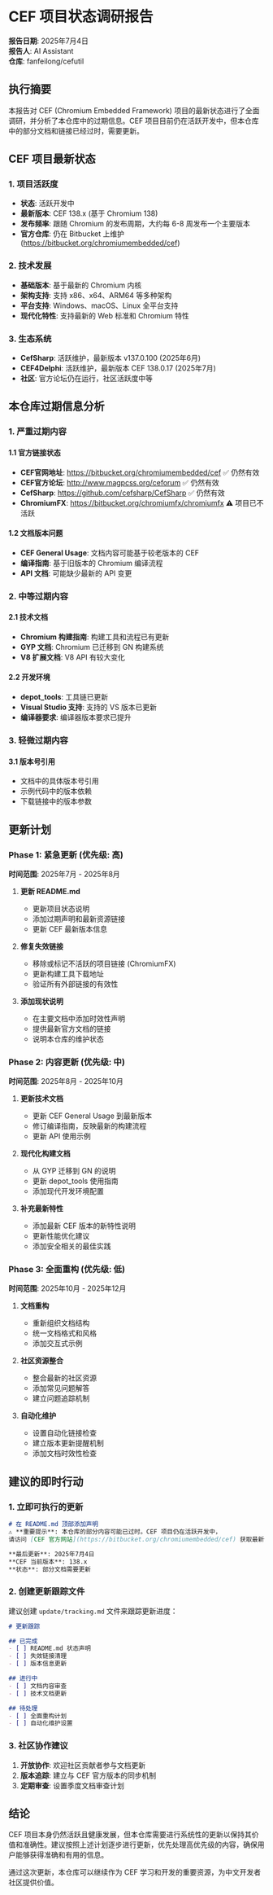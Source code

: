 # CEF 项目状态调研报告

**报告日期**: 2025年7月4日  
**报告人**: AI Assistant  
**仓库**: fanfeilong/cefutil  

## 执行摘要

本报告对 CEF (Chromium Embedded Framework) 项目的最新状态进行了全面调研，并分析了本仓库中的过期信息。CEF 项目目前仍在活跃开发中，但本仓库中的部分文档和链接已经过时，需要更新。

## CEF 项目最新状态

### 1. 项目活跃度
- **状态**: 活跃开发中
- **最新版本**: CEF 138.x (基于 Chromium 138)
- **发布频率**: 跟随 Chromium 的发布周期，大约每 6-8 周发布一个主要版本
- **官方仓库**: 仍在 Bitbucket 上维护 (https://bitbucket.org/chromiumembedded/cef)

### 2. 技术发展
- **基础版本**: 基于最新的 Chromium 内核
- **架构支持**: 支持 x86、x64、ARM64 等多种架构
- **平台支持**: Windows、macOS、Linux 全平台支持
- **现代化特性**: 支持最新的 Web 标准和 Chromium 特性

### 3. 生态系统
- **CefSharp**: 活跃维护，最新版本 v137.0.100 (2025年6月)
- **CEF4Delphi**: 活跃维护，最新版本 CEF 138.0.17 (2025年7月)
- **社区**: 官方论坛仍在运行，社区活跃度中等

## 本仓库过期信息分析

### 1. 严重过期内容

#### 1.1 官方链接状态
- **CEF官网地址**: https://bitbucket.org/chromiumembedded/cef ✅ 仍然有效
- **CEF官方论坛**: http://www.magpcss.org/ceforum ✅ 仍然有效
- **CefSharp**: https://github.com/cefsharp/CefSharp ✅ 仍然有效
- **ChromiumFX**: https://bitbucket.org/chromiumfx/chromiumfx ⚠️ 项目已不活跃

#### 1.2 文档版本问题
- **CEF General Usage**: 文档内容可能基于较老版本的 CEF
- **编译指南**: 基于旧版本的 Chromium 编译流程
- **API 文档**: 可能缺少最新的 API 变更

### 2. 中等过期内容

#### 2.1 技术文档
- **Chromium 构建指南**: 构建工具和流程已有更新
- **GYP 文档**: Chromium 已迁移到 GN 构建系统
- **V8 扩展文档**: V8 API 有较大变化

#### 2.2 开发环境
- **depot_tools**: 工具链已更新
- **Visual Studio 支持**: 支持的 VS 版本已更新
- **编译器要求**: 编译器版本要求已提升

### 3. 轻微过期内容

#### 3.1 版本号引用
- 文档中的具体版本号引用
- 示例代码中的版本依赖
- 下载链接中的版本参数

## 更新计划

### Phase 1: 紧急更新 (优先级: 高)
**时间范围**: 2025年7月 - 2025年8月

1. **更新 README.md**
   - 更新项目状态说明
   - 添加过期声明和最新资源链接
   - 更新 CEF 最新版本信息

2. **修复失效链接**
   - 移除或标记不活跃的项目链接 (ChromiumFX)
   - 更新构建工具下载地址
   - 验证所有外部链接的有效性

3. **添加现状说明**
   - 在主要文档中添加时效性声明
   - 提供最新官方文档的链接
   - 说明本仓库的维护状态

### Phase 2: 内容更新 (优先级: 中)
**时间范围**: 2025年8月 - 2025年10月

1. **更新技术文档**
   - 更新 CEF General Usage 到最新版本
   - 修订编译指南，反映最新的构建流程
   - 更新 API 使用示例

2. **现代化构建文档**
   - 从 GYP 迁移到 GN 的说明
   - 更新 depot_tools 使用指南
   - 添加现代开发环境配置

3. **补充最新特性**
   - 添加最新 CEF 版本的新特性说明
   - 更新性能优化建议
   - 添加安全相关的最佳实践

### Phase 3: 全面重构 (优先级: 低)
**时间范围**: 2025年10月 - 2025年12月

1. **文档重构**
   - 重新组织文档结构
   - 统一文档格式和风格
   - 添加交互式示例

2. **社区资源整合**
   - 整合最新的社区资源
   - 添加常见问题解答
   - 建立问题追踪机制

3. **自动化维护**
   - 设置自动化链接检查
   - 建立版本更新提醒机制
   - 添加文档时效性检查

## 建议的即时行动

### 1. 立即可执行的更新

```markdown
# 在 README.md 顶部添加声明
⚠️ **重要提示**: 本仓库的部分内容可能已过时。CEF 项目仍在活跃开发中，
请访问 [CEF 官方网站](https://bitbucket.org/chromiumembedded/cef) 获取最新信息。

**最后更新**: 2025年7月4日
**CEF 当前版本**: 138.x
**状态**: 部分文档需要更新
```

### 2. 创建更新跟踪文件

建议创建 `update/tracking.md` 文件来跟踪更新进度：

```markdown
# 更新跟踪

## 已完成
- [ ] README.md 状态声明
- [ ] 失效链接清理
- [ ] 版本信息更新

## 进行中
- [ ] 文档内容审查
- [ ] 技术文档更新

## 待处理
- [ ] 全面重构计划
- [ ] 自动化维护设置
```

### 3. 社区协作建议

1. **开放协作**: 欢迎社区贡献者参与文档更新
2. **版本追踪**: 建立与 CEF 官方版本的同步机制
3. **定期审查**: 设置季度文档审查计划

## 结论

CEF 项目本身仍然活跃且健康发展，但本仓库需要进行系统性的更新以保持其价值和准确性。建议按照上述计划逐步进行更新，优先处理高优先级的内容，确保用户能够获得准确和有用的信息。

通过这次更新，本仓库可以继续作为 CEF 学习和开发的重要资源，为中文开发者社区提供价值。 